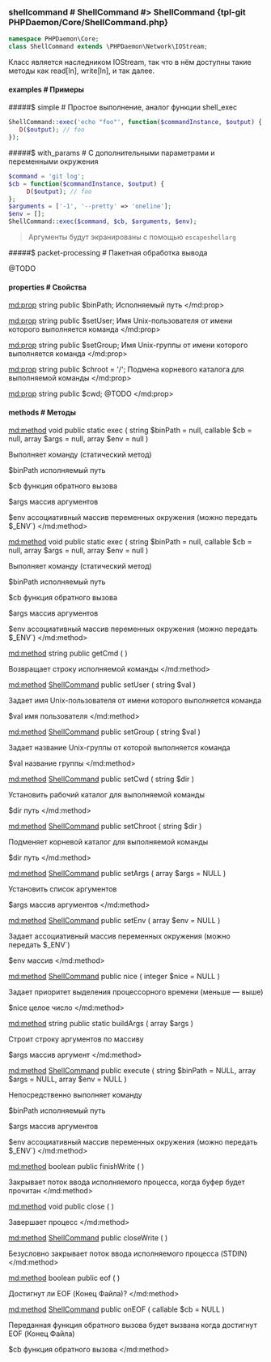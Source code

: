 ### shellcommand # ShellCommand #> ShellCommand {tpl-git PHPDaemon/Core/ShellCommand.php}

```php
namespace PHPDaemon\Core;
class ShellCommand extends \PHPDaemon\Network\IOStream;
```

Класс является наследником IOStream, так что в нём доступны такие методы как read[ln], write[ln], и так далее.

#### examples # Примеры

#####$ simple # Простое выполнение, аналог функции shell_exec

```php
ShellCommand::exec('echo "foo"', function($commandInstance, $output) {
   D($output); // foo
});
```

#####$ with_params # С дополнительными параметрами и переменными окружения

```php
$command = 'git log';
$cb = function($commandInstance, $output) {
	 D($output); // foo
};
$arguments = ['-1', '--pretty' => 'oneline'];
$env = [];
ShellCommand::exec($command, $cb, $arguments, $env);
```

> Аргументы будут экранированы с помощью `escapeshellarg`

#####$ packet-processing # Пакетная обработка вывода

@TODO

#### properties # Свойства

<md:prop>
string public $binPath;
Исполняемый путь
</md:prop>

<md:prop>
string public $setUser;
Имя Unix-пользователя от имени которого выполняется команда
</md:prop>

<md:prop>
string public $setGroup;
Имя Unix-группы от имени которого выполняется команда
</md:prop>

<md:prop>
string public $chroot = '/';
Подмена корневого каталога для выполняемой команды
</md:prop>

<md:prop>
string public $cwd;
@TODO
</md:prop>

#### methods # Методы

<md:method>
void public static exec ( string $binPath = null, callable $cb = null, array $args = null, array $env = null )

Выполняет команду (статический метод)

$binPath
исполняемый путь

$cb
функция обратного вызова

$args
массив аргументов

$env
ассоциативный массив переменных окружения (можно передать $_ENV`)
</md:method>

<md:method>
void public static exec ( string $binPath = null, callable $cb = null, array $args = null, array $env = null )

Выполняет команду (статический метод)

$binPath
исполняемый путь

$cb
функция обратного вызова

$args
массив аргументов

$env
ассоциативный массив переменных окружения (можно передать $_ENV`)
</md:method>

<md:method>
string public getCmd ( )

Возвращает строку исполняемой команды
</md:method>

<md:method>
[ShellCommand](#../) public setUser ( string $val )

Задает имя Unix-пользователя от имени которого выполняется команда

$val
имя пользователя
</md:method>

<md:method>
[ShellCommand](#../) public setGroup ( string $val )

Задает название Unix-группы от которой выполняется команда

$val
название группы
</md:method>

<md:method>
[ShellCommand](#../) public setCwd ( string $dir )

Установить рабочий каталог для выполняемой команды

$dir
путь
</md:method>

<md:method>
[ShellCommand](#../) public setChroot ( string $dir )

Подменяет корневой каталог для выполняемой команды

$dir
путь
</md:method>

<md:method>
[ShellCommand](#../) public setArgs ( array $args = NULL )

Установить список аргументов

$args
массив аргументов
</md:method>

<md:method>
[ShellCommand](#../) public setEnv ( array $env = NULL )

Задает ассоциативный массив переменных окружения (можно передать $_ENV`)

$env
массив
</md:method>

<md:method>
[ShellCommand](#../) public nice ( integer $nice = NULL )

Задает приоритет выделения процессорного времени (меньше — выше)

$nice
целое число
</md:method>

<md:method>
string public static buildArgs ( array $args )

Строит строку аргументов по массиву

$args
массив аргумент
</md:method>

<md:method>
[ShellCommand](#../) public execute ( string $binPath = NULL, array $args = NULL, array $env = NULL )

Непосредственно выполняет команду

$binPath
исполняемый путь

$args
массив аргументов

$env
ассоциативный массив переменных окружения (можно передать $_ENV`)
</md:method>

<md:method>
boolean public finishWrite ( )

Закрывает поток ввода исполняемого процесса, когда буфер будет прочитан
</md:method>

<md:method>
void public close ( )

Завершает процесс
</md:method>

<md:method>
[ShellCommand](#../) public closeWrite ( )

Безусловно закрывает поток ввода исполняемого процесса (STDIN)
</md:method>

<md:method>
boolean public eof ( )

Достигнут ли EOF (Конец Файла)?
</md:method>

<md:method>
[ShellCommand](#../) public onEOF ( callable $cb = NULL )

Переданная функция обратного вызова будет вызвана когда достигнут EOF (Конец Файла)

$cb
функция обратного вызова
</md:method>